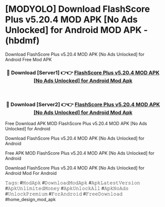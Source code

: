 # [MODYOLO] Download FlashScore Plus v5.20.4 MOD APK [No Ads Unlocked] for Android MOD APK - (hbdmf)
Download FlashScore Plus v5.20.4 MOD APK [No Ads Unlocked] for Android Free Mod APK

<div align="center">
<h3>🔴 Download [Server1] 👉👉 <a href="https://apk-comot.site?title=FlashScore_Plus_v5.20.4_MOD_APK_[No_Ads_Unlocked]_for_Android">FlashScore Plus v5.20.4 MOD APK [No Ads Unlocked] for Android Mod Apk</a></h3><br>

<h3>🔴 Download [Server2] 👉👉 <a href="https://apk-comot.site?title=FlashScore_Plus_v5.20.4_MOD_APK_[No_Ads_Unlocked]_for_Android">FlashScore Plus v5.20.4 MOD APK [No Ads Unlocked] for Android Mod Apk</a></h3>
</div>


Free Download APK MOD FlashScore Plus v5.20.4 MOD APK [No Ads Unlocked] for Android

Download FlashScore Plus v5.20.4 MOD APK [No Ads Unlocked] for Android 

Free APK MOD FlashScore Plus v5.20.4 MOD APK [No Ads Unlocked] for Android 

Download FlashScore Plus v5.20.4 MOD APK [No Ads Unlocked] for Android Mod For Android

𝚃𝚊𝚐𝚜: #𝙼𝚘𝚍𝙰𝚙𝚔 #𝙳𝚘𝚠𝚗𝚕𝚘𝚊𝚍𝙼𝚘𝚍𝙰𝚙𝚔 #𝙰𝚙𝚔𝙻𝚊𝚝𝚎𝚜𝚝𝚅𝚎𝚛𝚜𝚒𝚘𝚗 #𝙰𝚙𝚔𝚄𝚗𝚕𝚒𝚖𝚒𝚝𝚎𝚍𝙼𝚘𝚗𝚎𝚢 #𝙰𝚙𝚔𝚄𝚗𝚕𝚘𝚌𝚔𝙰𝚕𝚕 #𝙰𝚙𝚔𝙽𝚘𝙰𝚍𝚜 #𝚄𝚗𝚕𝚘𝚌𝚔𝙿𝚛𝚎𝚖𝚒𝚞𝚖 #𝙵𝚘𝚛𝙰𝚗𝚍𝚛𝚘𝚒𝚍 #𝙵𝚛𝚎𝚎𝙳𝚘𝚠𝚗𝚕𝚘𝚊𝚍 #home_design_mod_apk